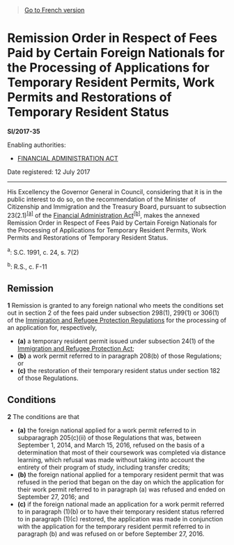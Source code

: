 > [Go to French version](/fr/Règlements/Textes%20réglementaires/2017/35.md)

# Remission Order in Respect of Fees Paid by Certain Foreign Nationals for the Processing of Applications for Temporary Resident Permits, Work Permits and Restorations of Temporary Resident Status

**SI/2017-35**

Enabling authorities: 
- [FINANCIAL ADMINISTRATION ACT](/en/Acts/Revised%20Statutes%20of%20Canada/F/F-11.md)

Date registered: 12 July 2017

----------

His Excellency the Governor General in Council, considering that it is in the public interest to do so, on the recommendation of the Minister of Citizenship and Immigration and the Treasury Board, pursuant to subsection 23(2.1)<sup><a href='#fn_810000-2-remision-E_hq_19422'>[a]</a></sup> of the [Financial Administration Act](/en/Acts/Revised%20Statutes%20of%20Canada/F/F-11.md)<sup><a href='#fn_810000-2-remision-E_hq_19423'>[b]</a></sup>, makes the annexed Remission Order in Respect of Fees Paid by Certain Foreign Nationals for the Processing of Applications for Temporary Resident Permits, Work Permits and Restorations of Temporary Resident Status.

<a name='fn_810000-2-remision-E_hq_19422'><sup>a</sup></a>: S.C. 1991, c. 24, s. 7(2)<br />

<a name='fn_810000-2-remision-E_hq_19423'><sup>b</sup></a>: R.S., c. F-11<br />




## Remission


**1** Remission is granted to any foreign national who meets the conditions set out in section 2 of the fees paid under subsection 298(1), 299(1) or 306(1) of the [Immigration and Refugee Protection Regulations](/en/Regulations/Statutory%20Orders%20and%20Regulations/2002/227.md) for the processing of an application for, respectively,
- **(a)** a temporary resident permit issued under subsection 24(1) of the [Immigration and Refugee Protection Act](/en/Acts/Statutes%20of%20Canada/2001/c.%2027.md);
- **(b)** a work permit referred to in paragraph 208(b) of those Regulations; or
- **(c)** the restoration of their temporary resident status under section 182 of those Regulations.




## Conditions


**2** The conditions are that
- **(a)** the foreign national applied for a work permit referred to in subparagraph 205(c)(ii) of those Regulations that was, between September 1, 2014, and March 15, 2016, refused on the basis of a determination that most of their coursework was completed via distance learning, which refusal was made without taking into account the entirety of their program of study, including transfer credits;
- **(b)** the foreign national applied for a temporary resident permit that was refused in the period that began on the day on which the application for their work permit referred to in paragraph (a) was refused and ended on September 27, 2016; and
- **(c)** if the foreign national made an application for a work permit referred to in paragraph (1)(b) or to have their temporary resident status referred to in paragraph (1)(c) restored, the application was made in conjunction with the application for the temporary resident permit referred to in paragraph (b) and was refused on or before September 27, 2016.



